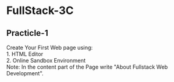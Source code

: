 # FullStack-3C

<h2>Practicle-1</h2>
<p>Create Your First Web page using:<br>
1. HTML Editor<br>
2. Online Sandbox Environment<br>
Note: In the content part of the Page write "About Fullstack Web Development".</p>
